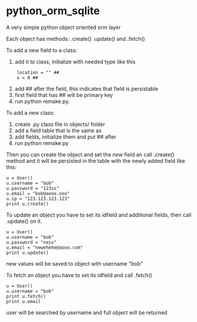 # python_orm_sqlite
A very simple python object oriented orm layer 

Each object has methods:
.create() .update() and .fetch()

To add a new field to a class:
1) add it to class, initialize with needed type like this
```
    location = "" ##
    x = 0 ##
```

2) add ## after the field, this indicates that field is persistable
3) first field that has ## will be primary key
4) run python remake.py. 

To add a new class:
1) create <name>.py class file in objects/ folder
2) add a field table that is the same as <name>
3) add fields, initialize them and put ## after
4) run python remake.py 

Then you can create the object and set the new field an call .create() method and it will be persisted in the table with the newly added field like this:
```
u = User()
u.username = "bob"
u.password = "123ss"
u.email = "bob@aooo.ooo"
u.ip = "123.123.123.123"
print u.create()
```

To update an object you have to set its idfield and additional fields, then call .update() on it.

```
u = User()
u.username = "bob"
u.password = "ness"
u.email = "newehehe@aooo.com"
print u.update()
```
new values will be saved to object with username "bob"

To fetch an object you have to set its idfield and call .fetch()

```
u = User()
u.username = "bob"
print u.fetch()
print u.email
```

user will be searched by username and full object will be returned
